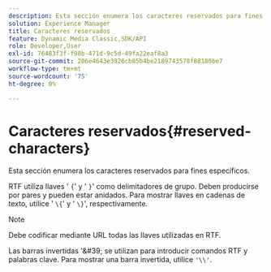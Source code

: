 ```yaml
---
description: Esta sección enumera los caracteres reservados para fines específicos.
solution: Experience Manager
title: Caracteres reservados
feature: Dynamic Media Classic,SDK/API
role: Developer,User
exl-id: 76483f3f-f98b-471d-9c5d-49fa22eaf8a3
source-git-commit: 206e4643e3926cb85b4be2189743578f88180be7
workflow-type: tm+mt
source-wordcount: '75'
ht-degree: 0%

---
```


# Caracteres reservados{#reserved-characters}

Esta sección enumera los caracteres reservados para fines específicos.

RTF utiliza llaves &#39; `{`&#39; y &#39; `}`&#39; como delimitadores de grupo. Deben producirse por pares y pueden estar anidados. Para mostrar llaves en cadenas de texto, utilice &#39; `\{`&#39; y &#39; `\}`&#39;, respectivamente.

>[!NOTE]
>
>Debe codificar mediante URL todas las llaves utilizadas en RTF.

Las barras invertidas &#39;\&#39; se utilizan para introducir comandos RTF y palabras clave. Para mostrar una barra invertida, utilice `'\\'`.
